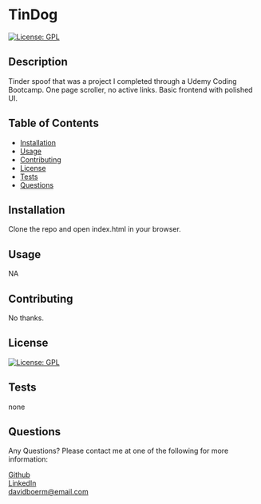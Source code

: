 # TinDog

[![License: GPL](https://img.shields.io/badge/License-GPL-blue)](https://www.gnu.org/licenses/licenses.html)

## Description
  Tinder spoof that was a project I completed through a Udemy Coding Bootcamp. One page scroller, no active links. Basic frontend with polished UI.
## Table of Contents
- [Installation](#installation)
- [Usage](#usage)
- [Contributing](#contributing)
- [License](#license)
- [Tests](#test)
- [Questions](#questions)
## Installation
  Clone the repo and open index.html in your browser.
## Usage
  NA
## Contributing
  No thanks.

## License
[![License: GPL](https://img.shields.io/badge/License-GPL-blue)](https://www.gnu.org/licenses/licenses.html)

## Tests
  none
## Questions
  Any Questions? Please contact me at one of the following for more information:

  [Github](https://github.com/davidboerm)  
  [LinkedIn](https://www.linkedin.com/in/davidboerm/)  
  [davidboerm@email.com](mailto:davidboerm@email.com)
